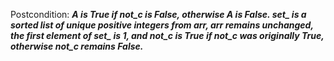 Postcondition: ***A is True if not_c is False, otherwise A is False. set_ is a sorted list of unique positive integers from arr, arr remains unchanged, the first element of set_ is 1, and not_c is True if not_c was originally True, otherwise not_c remains False.***
